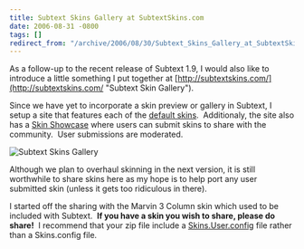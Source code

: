 ```yaml
---
title: Subtext Skins Gallery at SubtextSkins.com
date: 2006-08-31 -0800
tags: []
redirect_from: "/archive/2006/08/30/Subtext_Skins_Gallery_at_SubtextSkins.com.aspx/"
---
```


As a follow-up to the recent release of Subtext 1.9, I would also like
to introduce a little something I put together at
[http://subtextskins.com/](http://subtextskins.com/ "Subtext Skin Gallery").

Since we have yet to incorporate a skin preview or gallery in Subtext, I
setup a site that features each of the [default
skins](http://subtextskins.com/Home/DefaultSkins/tabid/155/Default.aspx "Default Skins"). 
Additionaly, the site also has a [Skin
Showcase](http://subtextskins.com/Home/SkinShowcase/tabid/156/Default.aspx)
where users can submit skins to share with the community.  User
submissions are moderated.

![Subtext Skins
Gallery](https://haacked.com/images/haacked_com/WindowsLiveWriter/SubtextSkinsGalleryatSubtextSkins.com_B398/subtextskins6.png)

Although we plan to overhaul skinning in the next version, it is still
worthwhile to share skins here as my hope is to help port any user
submitted skin (unless it gets too ridiculous in there).

I started off the sharing with the Marvin 3 Column skin which used to be
included with Subtext.  **If you have a skin you wish to share, please
do share!**  I recommend that your zip file include a
[Skins.User.config](https://haacked.com/archive/2006/08/26/Developing_Custom_Skins.aspx "Developing Custom Skins")
file rather than a Skins.config file.

